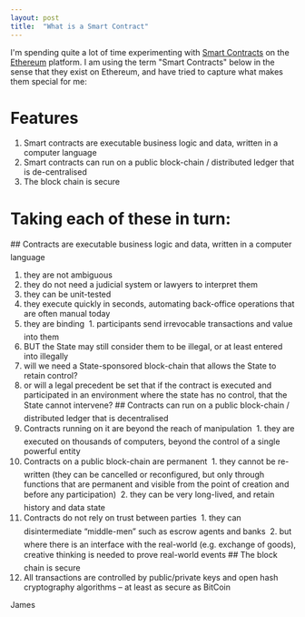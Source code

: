 ```yaml
---
layout: post
title:  "What is a Smart Contract"
---
```


I'm spending quite a lot of time experimenting with [Smart Contracts](https://en.wikipedia.org/wiki/Smart_contract) on the [Ethereum](https://www.ethereum.org/) platform. I am using the term "Smart Contracts" below in the sense that they exist on Ethereum, and have tried to capture what makes them special for me:

# Features
1. Smart contracts are executable business logic and data, written in a computer language
2. Smart contracts can run on a public block-chain / distributed ledger that is de-centralised
3. The block chain is secure
 

# Taking each of these in turn:
## Contracts are executable business logic and data, written in a computer language
1. they are not ambiguous
  1. they do not need a judicial system or lawyers to interpret them
2. they can be unit-tested
3. they execute quickly in seconds, automating back-office operations that are often manual today
4. they are binding
  1. participants send irrevocable transactions and value into them
5. BUT the State may still consider them to be illegal, or at least entered into illegally
  1. will we need a State-sponsored block-chain that allows the State to retain control?
  2. or will a legal precedent be set that if the contract is executed and participated in an environment where the state has no control, that the State cannot intervene?
## Contracts can run on a public block-chain / distributed ledger that is decentralised
1. Contracts running on it are beyond the reach of manipulation
  1. they are executed on thousands of computers, beyond the control of a single powerful entity
2. Contracts on a public block-chain are permanent
  1. they cannot be re-written (they can be cancelled or reconfigured, but only through functions that are permanent and visible from the point of creation and before any participation)
  2. they can be very long-lived, and retain history and data state
3. Contracts do not rely on trust between parties
  1. they can disintermediate “middle-men” such as escrow agents and banks
  2. but where there is an interface with the real-world (e.g. exchange of goods), creative thinking is needed to prove real-world events
## The block chain is secure
1. All transactions are controlled by public/private keys and open hash cryptography algorithms – at least as secure as BitCoin


James